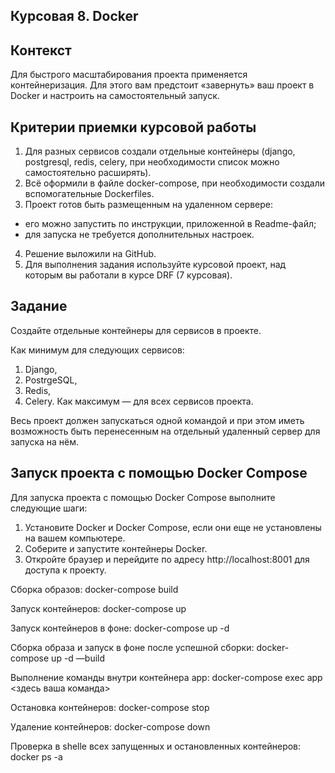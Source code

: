 ## Курсовая 8. Docker

## Контекст

Для быстрого масштабирования проекта применяется контейнеризация. Для этого вам предстоит «завернуть» ваш проект в Docker и настроить на самостоятельный запуск.

## Критерии приемки курсовой работы

1. Для разных сервисов создали отдельные контейнеры (django, postgresql, redis, celery, при необходимости список можно самостоятельно расширять).
2. Всё оформили в файле docker-compose, при необходимости создали вспомогательные Dockerfiles.
3. Проект готов быть размещенным на удаленном сервере:
* его можно запустить по инструкции, приложенной в Readme-файл;
* для запуска не требуется дополнительных настроек.
4. Решение выложили на GitHub.
5. Для выполнения задания используйте курсовой проект, над которым вы работали в курсе DRF (7 курсовая).

## Задание

Cоздайте отдельные контейнеры для сервисов в проекте.

Как минимум для следующих сервисов:

1. Django,
2. PostrgeSQL,
3. Redis,
4. Celery.
Как максимум — для всех сервисов проекта.

Весь проект должен запускаться одной командой и при этом иметь возможность быть перенесенным на отдельный удаленный сервер для запуска на нём.

## Запуск проекта с помощью Docker Compose
Для запуска проекта с помощью Docker Compose выполните следующие шаги:

1. Установите Docker и Docker Compose, если они еще не установлены на вашем компьютере.
2. Соберите и запустите контейнеры Docker.
3. Откройте браузер и перейдите по адресу http://localhost:8001 для доступа к проекту.

Сборка образов: docker-compose build

Запуск контейнеров: docker-compose up

Запуск контейнеров в фоне: docker-compose up -d

Сборка образа и запуск в фоне после успешной сборки: docker-compose up -d —build

Выполнение команды внутри контейнера app: docker-compose exec app <здесь ваша команда>

Остановка контейнеров: docker-compose stop

Удаление контейнеров: docker-compose down

Проверка в shelle всех запущенных и остановленных контейнеров: docker ps -a
